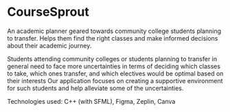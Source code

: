 # CourseSprout
An academic planner geared towards community college students planning to transfer.
Helps them find the right classes and make informed decisions about their academic journey.

Students attending community colleges or students planning to transfer in general need to face more uncertainties in terms of deciding which classes to take, which ones transfer, and which electives would be optimal based on their interests Our application focuses on creating a supportive environment for such students and help alleviate some of the uncertainties.

Technologies used: C++ (with SFML), Figma, Zeplin, Canva
